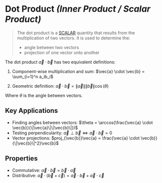 # Dot Product _(Inner Product / Scalar Product)_

> The dot product is a [SCALAR](../../SCALARs/scalar.md) quantity that results from the multiplication of two vectors. It is used to determine the:
> - angle between two vectors
> - projection of one vector onto another

The dot product $\vec{a} \cdot \vec{b}$ has two equivalent definitions:

1. Component-wise multiplication and sum:
   $\vec{a} \cdot \vec{b} = \sum_{i=1}^n a_ib_i$

2. Geometric definition:
   $\vec{a} \cdot \vec{b} = \|\vec{a}\|\|\vec{b}\|\cos(\theta)$

Where $\theta$ is the angle between vectors.

## Key Applications
- Finding angles between vectors: $\theta = \arccos(\frac{\vec{a} \cdot \vec{b}}{\|\vec{a}\|\|\vec{b}\|})$
- Testing perpendicularity: $\vec{a} \perp \vec{b} \iff \vec{a} \cdot \vec{b} = 0$
- Vector projections: $proj_{\vec{b}}\vec{a} = \frac{\vec{a} \cdot \vec{b}}{\|\vec{b}\|^2}\vec{b}$

## Properties

- Commutative: $\vec{a} \cdot \vec{b} = \vec{b} \cdot \vec{a}$
- Distributive: $\vec{a} \cdot (\vec{b} + \vec{c}) = \vec{a} \cdot \vec{b} + \vec{a} \cdot \vec{c}$
